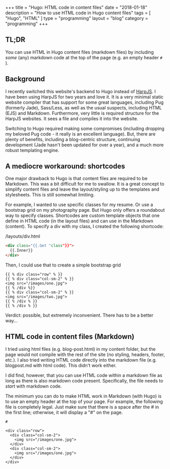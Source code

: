 +++
title = "Hugo: HTML code in content files"
date = "2018-01-18"
description = "How to use HTML code in Hugo content files"
tags = [ "Hugo", "HTML" ]
type = "programming"
layout = "blog"
category = "programming"
+++

## TL;DR
You can use HTML in Hugo content files (markdown files) by including *some* (any) markdown code at the top of the page (e.g. an empty header `# `).

## Background

I recently switched this website's backend to Hugo instead of [HarpJS](http://harpjs.com/). I have been using HarpJS for two years and love it. It is a very minimal static website compiler that has support for some great languages, including Pug (formerly Jade), Sass/Less, as well as the usual suspects, including HTML (EJS) and Markdown. Furthermore, very little is required structure for the HarpJS websites. It sees a file and compiles it into the website.

Switching to Hugo required making some compromises (including dropping my beloved Pug code - it really is an excellent language). But, there are plenty of benefits, including a blog-centric structure, continuing development (Jade hasn't been updated for over a year), and a much more robust templating engine.

## A mediocre workaround: shortcodes

One major drawback to Hugo is that content files are required to be Markdown. This was a bit difficult for me to swallow. It is a great concept to simplify content files and leave the layout/styling up to the templates and stylesheets. This is still somewhat limiting.

For example, I wanted to use specific classes for my resume. Or use a bootstrap grid on my photography page. But Hugo only offers a roundabout way to specify classes. Shortcodes are custom template objects that one define in HTML code (in the layout files) and can use in the Markdown (content). To specify a div with my class, I created the following shortcode:

/layouts/div.html
```html
<div class="{{.Get "class"}}">
  {{.Inner}}
</div>
```

Then, I could use that to create a simple bootstrap grid

```
{{ % div class="row" % }}
{{ % div class="col-sm-2" % }}
<img src="/images/one.jpg">
{{ % /div %}}
{{ % div class="col-sm-2" % }}
<img src="/images/two.jpg">
{{ % /div % }}
{{ % /div % }}
```

Verdict: possible, but extremely inconvenient. There has to be a better way...

## HTML code in content files (Markdown)

I tried using html files (e.g. blog-post.html) in my content folder, but the page would not compile with the rest of the site (no styling, headers, footer, etc.). I also tried writing HTML code directly into the markdown file (e.g. blogpost.md with html code). This didn't work either.

I did find, however, that you can use HTML code within a markdown file as long as there is also markdown code present. Specifically, the file needs to *start* with markdown code.

The minimum you can do to make HTML work in Markdown (with Hugo) is to use an empty header at the top of your page. For example, the following file is completely legal. Just make sure that there is a space after the # in the first line; otherwise, it will display a "#" on the page.

```
# 

<div class="row">
  <div class="col-sm-2">
    <img src="/images/one.jpg">
  </div>
  <div class="col-sm-2">
    <img src="/images/one.jpg">
  </div>
</div>
```
